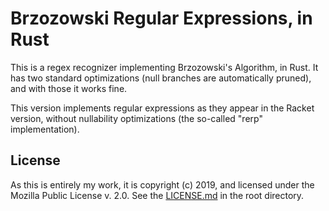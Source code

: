 # Brzozowski Regular Expressions, in Rust

This is a regex recognizer implementing Brzozowski's Algorithm, in Rust.
It has two standard optimizations (null branches are automatically
pruned), and with those it works fine.

This version implements regular expressions as they appear in the Racket
version, without nullability optimizations (the so-called "rerp"
implementation).

## License

As this is entirely my work, it is copyright (c) 2019, and licensed
under the Mozilla Public License v. 2.0.  See the
[LICENSE.md](../../LICENSE.md) in the root directory.
